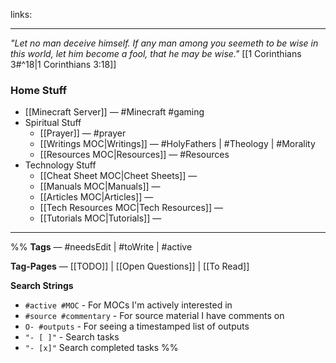 links:

---

*"Let no man deceive himself. If any man among you seemeth to be wise in this world, let him become a fool, that he may be wise."* [[1 Corinthians 3#^18|1 Corinthians 3:18]]

### Home Stuff
- [[Minecraft Server]] — #Minecraft #gaming
- Spiritual Stuff
	- [[Prayer]] — #prayer 
	- [[Writings MOC|Writings]] — #HolyFathers | #Theology | #Morality
	- [[Resources MOC|Resources]] — #Resources
- Technology Stuff
	- [[Cheat Sheet MOC|Cheet Sheets]] — 
	- [[Manuals MOC|Manuals]] — 
	- [[Articles MOC|Articles]] — 
	- [[Tech Resources MOC|Tech Resources]] —
	- [[Tutorials MOC|Tutorials]] —
---
%%
**Tags** — #needsEdit  | #toWrite | #active

**Tag-Pages** — [[TODO]] | [[Open Questions]] | [[To Read]]

**Search Strings**
- `#active #MOC` - For MOCs I'm actively interested in
- `#source #commentary` - For source material I have comments on
- `O- #outputs` - For seeing a timestamped list of outputs
- `"- [ ]"` - Search tasks
- `"- [x]"` Search completed tasks
 %%